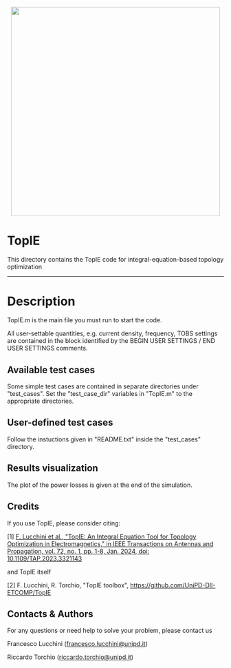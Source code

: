 <p align="center">
	<img src="image.png" width="486.4">
</p>

# TopIE 

This directory contains the TopIE code for integral-equation-based topology optimization

-------------------------------------------------------------------

# Description
 
TopIE.m is the main file you must run to start the code. 

All user-settable quantities, e.g. current density, frequency, TOBS settings are contained in the block identified by the 
BEGIN USER SETTINGS / END USER SETTINGS comments.

Available test cases
--------------------
Some simple test cases are contained in separate directories under "test_cases". 
Set the "test_case_dir" variables in "TopIE.m"  to the appropriate directories.

User-defined test cases
-----------------------
Follow the instuctions given in "README.txt" inside the "test_cases" directory.

Results visualization
--------------------
The plot of the power losses is given at the end of the simulation.

Credits
--------------------
If you use TopIE, please consider citing:

 [1] [F. Lucchini et al., "TopIE: An Integral Equation Tool for Topology Optimization in Electromagnetics," in IEEE Transactions on Antennas and Propagation, vol. 72, no. 1, pp. 1-8, Jan. 2024, doi: 10.1109/TAP.2023.3321143](https://ieeexplore.ieee.org/document/10273800)
 
and TopIE itself

 [2] F. Lucchini, R. Torchio, "TopIE toolbox", https://github.com/UniPD-DII-ETCOMP/TopIE

Contacts & Authors
-----------------------
For any questions or need help to solve your problem, please contact us

Francesco Lucchini (francesco.lucchini@unipd.it)

Riccardo Torchio (riccardo.torchio@unipd.it)
